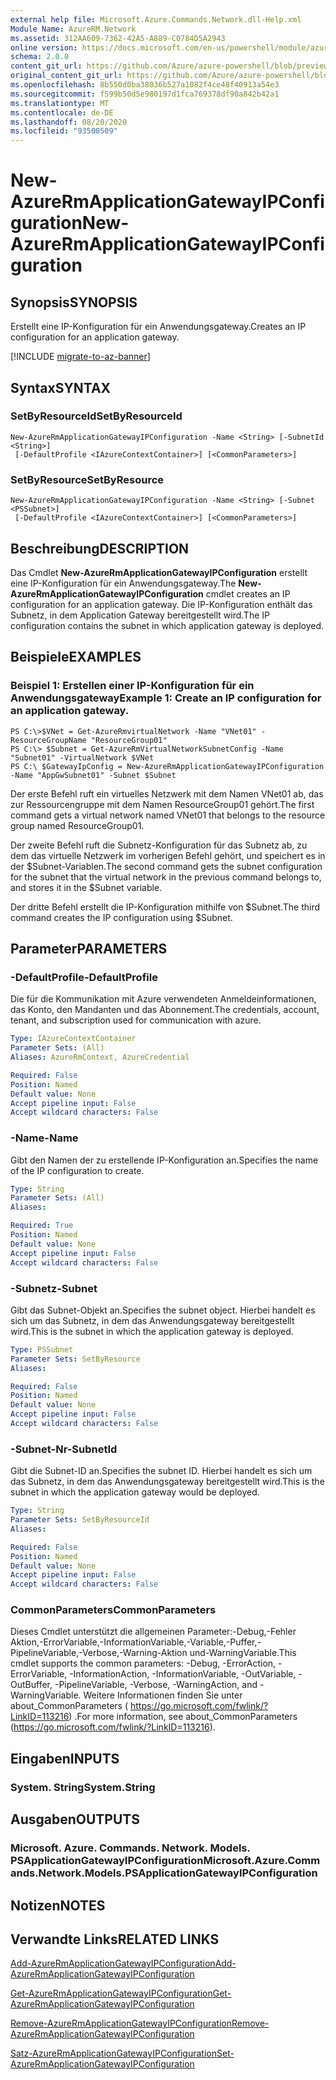 ```yaml
---
external help file: Microsoft.Azure.Commands.Network.dll-Help.xml
Module Name: AzureRM.Network
ms.assetid: 312AA609-7362-42A5-A889-C0784D5A2943
online version: https://docs.microsoft.com/en-us/powershell/module/azurerm.network/new-azurermapplicationgatewayipconfiguration
schema: 2.0.0
content_git_url: https://github.com/Azure/azure-powershell/blob/preview/src/ResourceManager/Network/Commands.Network/help/New-AzureRmApplicationGatewayIPConfiguration.md
original_content_git_url: https://github.com/Azure/azure-powershell/blob/preview/src/ResourceManager/Network/Commands.Network/help/New-AzureRmApplicationGatewayIPConfiguration.md
ms.openlocfilehash: 8b550d0ba38036b527a1082f4ce48f40913a54e3
ms.sourcegitcommit: f599b50d5e980197d1fca769378df90a842b42a1
ms.translationtype: MT
ms.contentlocale: de-DE
ms.lasthandoff: 08/20/2020
ms.locfileid: "93500509"
---
```

# <span data-ttu-id="ac4fe-101">New-AzureRmApplicationGatewayIPConfiguration</span><span class="sxs-lookup"><span data-stu-id="ac4fe-101">New-AzureRmApplicationGatewayIPConfiguration</span></span>

## <span data-ttu-id="ac4fe-102">Synopsis</span><span class="sxs-lookup"><span data-stu-id="ac4fe-102">SYNOPSIS</span></span>
<span data-ttu-id="ac4fe-103">Erstellt eine IP-Konfiguration für ein Anwendungsgateway.</span><span class="sxs-lookup"><span data-stu-id="ac4fe-103">Creates an IP configuration for an application gateway.</span></span>

[!INCLUDE [migrate-to-az-banner](../../includes/migrate-to-az-banner.md)]

## <span data-ttu-id="ac4fe-104">Syntax</span><span class="sxs-lookup"><span data-stu-id="ac4fe-104">SYNTAX</span></span>

### <span data-ttu-id="ac4fe-105">SetByResourceId</span><span class="sxs-lookup"><span data-stu-id="ac4fe-105">SetByResourceId</span></span>
```
New-AzureRmApplicationGatewayIPConfiguration -Name <String> [-SubnetId <String>]
 [-DefaultProfile <IAzureContextContainer>] [<CommonParameters>]
```

### <span data-ttu-id="ac4fe-106">SetByResource</span><span class="sxs-lookup"><span data-stu-id="ac4fe-106">SetByResource</span></span>
```
New-AzureRmApplicationGatewayIPConfiguration -Name <String> [-Subnet <PSSubnet>]
 [-DefaultProfile <IAzureContextContainer>] [<CommonParameters>]
```

## <span data-ttu-id="ac4fe-107">Beschreibung</span><span class="sxs-lookup"><span data-stu-id="ac4fe-107">DESCRIPTION</span></span>
<span data-ttu-id="ac4fe-108">Das Cmdlet **New-AzureRmApplicationGatewayIPConfiguration** erstellt eine IP-Konfiguration für ein Anwendungsgateway.</span><span class="sxs-lookup"><span data-stu-id="ac4fe-108">The **New-AzureRmApplicationGatewayIPConfiguration** cmdlet creates an IP configuration for an application gateway.</span></span>
<span data-ttu-id="ac4fe-109">Die IP-Konfiguration enthält das Subnetz, in dem Application Gateway bereitgestellt wird.</span><span class="sxs-lookup"><span data-stu-id="ac4fe-109">The IP configuration contains the subnet in which application gateway is deployed.</span></span>

## <span data-ttu-id="ac4fe-110">Beispiele</span><span class="sxs-lookup"><span data-stu-id="ac4fe-110">EXAMPLES</span></span>

### <span data-ttu-id="ac4fe-111">Beispiel 1: Erstellen einer IP-Konfiguration für ein Anwendungsgateway</span><span class="sxs-lookup"><span data-stu-id="ac4fe-111">Example 1: Create an IP configuration for an application gateway.</span></span>
```
PS C:\>$VNet = Get-AzureRmvirtualNetwork -Name "VNet01" -ResourceGroupName "ResourceGroup01"
PS C:\> $Subnet = Get-AzureRmVirtualNetworkSubnetConfig -Name "Subnet01" -VirtualNetwork $VNet 
PS C:\ $GatewayIpConfig = New-AzureRmApplicationGatewayIPConfiguration -Name "AppGwSubnet01" -Subnet $Subnet
```

<span data-ttu-id="ac4fe-112">Der erste Befehl ruft ein virtuelles Netzwerk mit dem Namen VNet01 ab, das zur Ressourcengruppe mit dem Namen ResourceGroup01 gehört.</span><span class="sxs-lookup"><span data-stu-id="ac4fe-112">The first command gets a virtual network named VNet01 that belongs to the resource group named ResourceGroup01.</span></span>

<span data-ttu-id="ac4fe-113">Der zweite Befehl ruft die Subnetz-Konfiguration für das Subnetz ab, zu dem das virtuelle Netzwerk im vorherigen Befehl gehört, und speichert es in der $Subnet-Variablen.</span><span class="sxs-lookup"><span data-stu-id="ac4fe-113">The second command gets the subnet configuration for the subnet that the virtual network in the previous command belongs to, and stores it in the $Subnet variable.</span></span>

<span data-ttu-id="ac4fe-114">Der dritte Befehl erstellt die IP-Konfiguration mithilfe von $Subnet.</span><span class="sxs-lookup"><span data-stu-id="ac4fe-114">The third command creates the IP configuration using $Subnet.</span></span>

## <span data-ttu-id="ac4fe-115">Parameter</span><span class="sxs-lookup"><span data-stu-id="ac4fe-115">PARAMETERS</span></span>

### <span data-ttu-id="ac4fe-116">-DefaultProfile</span><span class="sxs-lookup"><span data-stu-id="ac4fe-116">-DefaultProfile</span></span>
<span data-ttu-id="ac4fe-117">Die für die Kommunikation mit Azure verwendeten Anmeldeinformationen, das Konto, den Mandanten und das Abonnement.</span><span class="sxs-lookup"><span data-stu-id="ac4fe-117">The credentials, account, tenant, and subscription used for communication with azure.</span></span>

```yaml
Type: IAzureContextContainer
Parameter Sets: (All)
Aliases: AzureRmContext, AzureCredential

Required: False
Position: Named
Default value: None
Accept pipeline input: False
Accept wildcard characters: False
```

### <span data-ttu-id="ac4fe-118">-Name</span><span class="sxs-lookup"><span data-stu-id="ac4fe-118">-Name</span></span>
<span data-ttu-id="ac4fe-119">Gibt den Namen der zu erstellende IP-Konfiguration an.</span><span class="sxs-lookup"><span data-stu-id="ac4fe-119">Specifies the name of the IP configuration to create.</span></span>

```yaml
Type: String
Parameter Sets: (All)
Aliases: 

Required: True
Position: Named
Default value: None
Accept pipeline input: False
Accept wildcard characters: False
```

### <span data-ttu-id="ac4fe-120">-Subnetz</span><span class="sxs-lookup"><span data-stu-id="ac4fe-120">-Subnet</span></span>
<span data-ttu-id="ac4fe-121">Gibt das Subnet-Objekt an.</span><span class="sxs-lookup"><span data-stu-id="ac4fe-121">Specifies the subnet object.</span></span>
<span data-ttu-id="ac4fe-122">Hierbei handelt es sich um das Subnetz, in dem das Anwendungsgateway bereitgestellt wird.</span><span class="sxs-lookup"><span data-stu-id="ac4fe-122">This is the subnet in which the application gateway is deployed.</span></span>

```yaml
Type: PSSubnet
Parameter Sets: SetByResource
Aliases: 

Required: False
Position: Named
Default value: None
Accept pipeline input: False
Accept wildcard characters: False
```

### <span data-ttu-id="ac4fe-123">-Subnet-Nr</span><span class="sxs-lookup"><span data-stu-id="ac4fe-123">-SubnetId</span></span>
<span data-ttu-id="ac4fe-124">Gibt die Subnet-ID an.</span><span class="sxs-lookup"><span data-stu-id="ac4fe-124">Specifies the subnet ID.</span></span>
<span data-ttu-id="ac4fe-125">Hierbei handelt es sich um das Subnetz, in dem das Anwendungsgateway bereitgestellt wird.</span><span class="sxs-lookup"><span data-stu-id="ac4fe-125">This is the subnet in which the application gateway would be deployed.</span></span>

```yaml
Type: String
Parameter Sets: SetByResourceId
Aliases: 

Required: False
Position: Named
Default value: None
Accept pipeline input: False
Accept wildcard characters: False
```

### <span data-ttu-id="ac4fe-126">CommonParameters</span><span class="sxs-lookup"><span data-stu-id="ac4fe-126">CommonParameters</span></span>
<span data-ttu-id="ac4fe-127">Dieses Cmdlet unterstützt die allgemeinen Parameter:-Debug,-Fehler Aktion,-ErrorVariable,-InformationVariable,-Variable,-Puffer,-PipelineVariable,-Verbose,-Warning-Aktion und-WarningVariable.</span><span class="sxs-lookup"><span data-stu-id="ac4fe-127">This cmdlet supports the common parameters: -Debug, -ErrorAction, -ErrorVariable, -InformationAction, -InformationVariable, -OutVariable, -OutBuffer, -PipelineVariable, -Verbose, -WarningAction, and -WarningVariable.</span></span> <span data-ttu-id="ac4fe-128">Weitere Informationen finden Sie unter about_CommonParameters ( https://go.microsoft.com/fwlink/?LinkID=113216) .</span><span class="sxs-lookup"><span data-stu-id="ac4fe-128">For more information, see about_CommonParameters (https://go.microsoft.com/fwlink/?LinkID=113216).</span></span>

## <span data-ttu-id="ac4fe-129">Eingaben</span><span class="sxs-lookup"><span data-stu-id="ac4fe-129">INPUTS</span></span>

### <span data-ttu-id="ac4fe-130">System. String</span><span class="sxs-lookup"><span data-stu-id="ac4fe-130">System.String</span></span>

## <span data-ttu-id="ac4fe-131">Ausgaben</span><span class="sxs-lookup"><span data-stu-id="ac4fe-131">OUTPUTS</span></span>

### <span data-ttu-id="ac4fe-132">Microsoft. Azure. Commands. Network. Models. PSApplicationGatewayIPConfiguration</span><span class="sxs-lookup"><span data-stu-id="ac4fe-132">Microsoft.Azure.Commands.Network.Models.PSApplicationGatewayIPConfiguration</span></span>

## <span data-ttu-id="ac4fe-133">Notizen</span><span class="sxs-lookup"><span data-stu-id="ac4fe-133">NOTES</span></span>

## <span data-ttu-id="ac4fe-134">Verwandte Links</span><span class="sxs-lookup"><span data-stu-id="ac4fe-134">RELATED LINKS</span></span>

[<span data-ttu-id="ac4fe-135">Add-AzureRmApplicationGatewayIPConfiguration</span><span class="sxs-lookup"><span data-stu-id="ac4fe-135">Add-AzureRmApplicationGatewayIPConfiguration</span></span>](./Add-AzureRmApplicationGatewayIPConfiguration.md)

[<span data-ttu-id="ac4fe-136">Get-AzureRmApplicationGatewayIPConfiguration</span><span class="sxs-lookup"><span data-stu-id="ac4fe-136">Get-AzureRmApplicationGatewayIPConfiguration</span></span>](./Get-AzureRmApplicationGatewayIPConfiguration.md)

[<span data-ttu-id="ac4fe-137">Remove-AzureRmApplicationGatewayIPConfiguration</span><span class="sxs-lookup"><span data-stu-id="ac4fe-137">Remove-AzureRmApplicationGatewayIPConfiguration</span></span>](./Remove-AzureRmApplicationGatewayIPConfiguration.md)

[<span data-ttu-id="ac4fe-138">Satz-AzureRmApplicationGatewayIPConfiguration</span><span class="sxs-lookup"><span data-stu-id="ac4fe-138">Set-AzureRmApplicationGatewayIPConfiguration</span></span>](./Set-AzureRmApplicationGatewayIPConfiguration.md)


